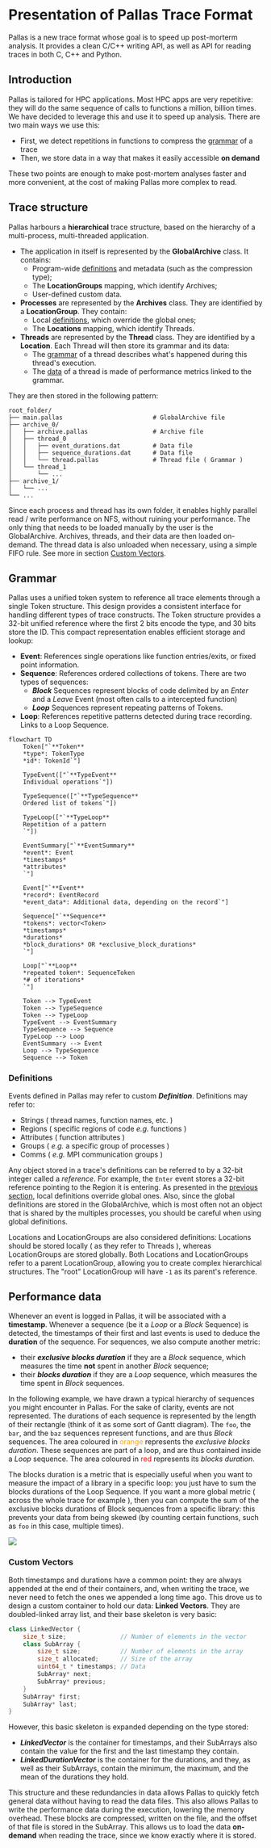 # Presentation of Pallas Trace Format
Pallas is a new trace format whose goal is to speed up post-morterm analysis.
It provides a clean C/C++ writing API, as well as API for reading traces in both C, C++ and Python.

## Introduction
Pallas is tailored for HPC applications. 
Most HPC apps are very repetitive: 
they will do the same sequence of calls to functions a million, billion times.
We have decided to leverage this and use it to speed up analysis.
There are two main ways we use this:
- First, we detect repetitions in functions to compress the [grammar](#grammar) of a trace
- Then, we store data in a way that makes it easily accessible **on demand**

These two points are enough to make post-mortem analyses faster and more convenient, 
at the cost of making Pallas more complex to read.

## Trace structure
Pallas harbours a **hierarchical** trace structure, based on the hierarchy of a multi-process, multi-threaded application.
 - The application in itself is represented by the **GlobalArchive** class. It contains:
   - Program-wide [definitions](#definitions) and metadata (such as the compression type);
   - The **LocationGroups** mapping, which identify Archives;
   - User-defined custom data.
 - **Processes** are represented by the **Archives** class. They are identified by a **LocationGroup**. They contain:
   - Local [definitions](#definitions), which override the global ones;
   - The **Locations** mapping, which identify Threads.
 - **Threads** are represented by the **Thread** class. They are identified by a **Location**. Each Thread will then store its grammar and its data:
   - The [grammar](#grammar) of a thread describes what's happened during this thread's execution.
   - The [data](#performance-data) of a thread is made of performance metrics linked to the grammar.

They are then stored in the following pattern:
```text
root_folder/
├── main.pallas                         # GlobalArchive file
├── archive_0/
│   ├── archive.pallas                  # Archive file
│   ├── thread_0
│   │   ├── event_durations.dat         # Data file
│   │   ├── sequence_durations.dat      # Data file
│   │   └── thread.pallas               # Thread file ( Grammar )
│   └── thread_1
│       └── ...
├── archive_1/
│   └── ...
└── ... 
```
Since each process and thread has its own folder, it enables highly parallel read / write performance on NFS, 
without ruining your performance.
The only thing that needs to be loaded manually by the user is the GlobalArchive.
Archives, threads, and their data are then loaded on-demand. 
The thread data is also unloaded when necessary, using a simple FIFO rule. 
See more in section [Custom Vectors](#custom-vectors).


## Grammar
Pallas uses a unified token system to reference all trace elements through a single Token structure. 
This design provides a consistent interface for handling different types of trace constructs.
The Token structure provides a 32-bit unified reference where the first 2 bits encode the type, and 30 bits store the ID. 
This compact representation enables efficient storage and lookup:
- **Event**: References single operations like function entries/exits, or fixed point information. 
- **Sequence**: References ordered collections of tokens. There are two types of sequences:
  - **_Block_** Sequences represent blocks of code delimited by an _Enter_ and a _Leave_ Event (most often calls to a intercepted function)
  - **_Loop_** Sequences represent repeating patterns of Tokens.
- **Loop**: References repetitive patterns detected during trace recording. Links to a Loop Sequence.

```mermaid
flowchart TD
    Token["`**Token** 
    *type*: TokenType
    *id*: TokenId`"]

    TypeEvent(["`**TypeEvent**
    Individual operations`"])

    TypeSequence(["`**TypeSequence**
    Ordered list of tokens`"])

    TypeLoop(["`**TypeLoop**
    Repetition of a pattern
    `"])

    EventSummary["`**EventSummary**
    *event*: Event
    *timestamps*
    *attributes*
    `"]

    Event["`**Event**
    *record*: EventRecord
    *event_data*: Additional data, depending on the record`"]

    Sequence["`**Sequence**
    *tokens*: vector<Token>
    *timestamps*
    *durations*
    *block_durations* OR *exclusive_block_durations*
    `"]

    Loop["`**Loop**
    *repeated token*: SequenceToken
    *# of iterations*
    `"]

    Token --> TypeEvent
    Token --> TypeSequence
    Token --> TypeLoop
    TypeEvent --> EventSummary
    TypeSequence --> Sequence
    TypeLoop --> Loop
    EventSummary --> Event
    Loop --> TypeSequence
    Sequence --> Token
```

### Definitions
Events defined in Pallas may refer to custom _**Definition**_. 
Definitions may refer to:
- Strings ( thread names, function names, etc. )
- Regions ( specific regions of code _e.g._ functions )
- Attributes ( function attributes )
- Groups ( _e.g._ a specific group of processes )
- Comms (  _e.g._ MPI communication groups )

Any object stored in a trace's definitions can be referred to by a 32-bit integer called a _reference_.
For example, the `Enter` event stores a 32-bit reference pointing to the Region it is entering.
As presented in the [previous section](#trace-structure), local definitions override global ones.
Also, since the global definitions are stored in the GlobalArchive,
which is most often not an object that is shared by the multiples processes, 
you should be careful when using global definitions.

Locations and LocationGroups are also considered definitions: 
Locations should be stored locally ( as they refer to Threads ), whereas LocationGroups are stored globally.
Both Locations and LocationGroups refer to a parent LocationGroup, allowing you to create complex hierarchical structures.
The "root" LocationGroup will have `-1` as its parent's reference.

## Performance data
Whenever an event is logged in Pallas, it will be associated with a **timestamp**.
Whenever a sequence (be it a _Loop_ or a _Block_ Sequence) is detected, the timestamps of their first and last events
is used to deduce the **duration** of the sequence.
For sequences, we also compute another metric: 
- their **_exclusive blocks duration_** if they are a _Block_ sequence, which measures the time **not** spent in another _Block_ sequence;
- their **_blocks duration_** if they are a _Loop_ sequence, which measures the time spent in _Block_ sequences.

In the following example, we have drawn a typical hierarchy of sequences you might encounter in Pallas.
For the sake of clarity, events are not represented.
The durations of each sequence is represented by the length of their rectangle (think of it as some sort of Gantt diagram).
The `foo`, the `bar`, and the `baz` sequences represent functions, and are thus _Block_ sequences.
The area coloured in <span style="color:orange">orange</span> represents the _exclusive blocks duration_.
These sequences are part of a loop, and are thus contained inside a _Loop_ sequence.
The area coloured in <span style="color:red">red</span> represents its _blocks duration_.

The blocks duration is a metric that is especially useful when you want to measure the impact of a library in a specific
loop: you just have to sum the blocks durations of the Loop Sequence.
If you want a more global metric ( across the whole trace for example ), then you can compute the sum of the exclusive blocks durations
of Block sequences from a specific library: this prevents your data from being skewed 
(by counting certain functions, such as `foo` in this case, multiple times).


![](blocks_explained.svg)

### Custom Vectors
Both timestamps and durations have a common point: they are always appended at the end of their containers,
and, when writing the trace, we never need to fetch the ones we appended a long time ago.
This drove us to design a custom container to hold our data: **Linked Vectors**.
They are doubled-linked array list, and their base skeleton is very basic:
```c++
class LinkedVector {
    size_t size;               // Number of elements in the vector
    class SubArray {
        size_t size;           // Number of elements in the array
        size_t allocated;      // Size of the array
        uint64_t * timestamps; // Data
        SubArray* next;
        SubArray* previous;
    }
    SubArray* first;
    SubArray* last;
}
```
However, this basic skeleton is expanded depending on the type stored:
- _**LinkedVector**_ is the container for timestamps, 
and their SubArrays also contain the value for the first and the last timestamp they contain.
- _**LinkedDurationVector**_ is the container for the durations, 
and they, as well as their SubArrays, contain the minimum, the maximum, and the mean of the durations they hold.

This structure and these redundancies in data allows Pallas to quickly fetch general data without having to read the data files.
This also allows Pallas to write the performance data during the execution, lowering the memory overhead.
These blocks are compressed, written on the file, and the offset of that file is stored in the SubArray.
This allows us to load the data **on-demand** when reading the trace, since we know exactly where it is stored.
